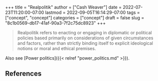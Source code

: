 +++
title = "Realpolitik"
author = ["Cash Weaver"]
date = 2022-07-23T11:20:00-07:00
lastmod = 2022-09-05T16:14:29-07:00
tags = ["concept", "concept"]
categories = ["concept"]
draft = false
slug = "8c1b0569-db17-41af-90a3-7f2c75dc8923"
+++

> Realpolitik refers to enacting or engaging in diplomatic or political policies based primarily on considerations of given circumstances and factors, rather than strictly binding itself to explicit ideological notions or moral and ethical premises.

Also see [Power politics]({{< relref "power_politics.md" >}}).

## References

<style>.csl-entry{text-indent: -1.5em; margin-left: 1.5em;}</style><div class="csl-bib-body">
</div>
